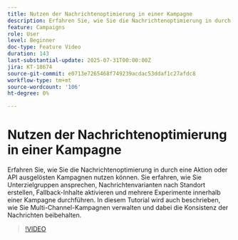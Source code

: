 ```yaml
---
title: Nutzen der Nachrichtenoptimierung in einer Kampagne
description: Erfahren Sie, wie Sie die Nachrichtenoptimierung in durch eine Aktion oder API ausgelösten Kampagnen nutzen können. Sie erfahren, wie Sie Unterzielgruppen ansprechen, Nachrichtenvarianten nach Standort erstellen, Fallback-Inhalte aktivieren und mehrere Experimente innerhalb einer Kampagne durchführen. In diesem Tutorial wird auch beschrieben, wie Sie Multi-Channel-Kampagnen verwalten und dabei die Konsistenz der Nachrichten beibehalten.
feature: Campaigns
role: User
level: Beginner
doc-type: Feature Video
duration: 143
last-substantial-update: 2025-07-31T00:00:00Z
jira: KT-18674
source-git-commit: e0713e7265468f749239acdac53ddaf1c27afdc8
workflow-type: tm+mt
source-wordcount: '106'
ht-degree: 0%

---
```



# Nutzen der Nachrichtenoptimierung in einer Kampagne

Erfahren Sie, wie Sie die Nachrichtenoptimierung in durch eine Aktion oder API ausgelösten Kampagnen nutzen können. Sie erfahren, wie Sie Unterzielgruppen ansprechen, Nachrichtenvarianten nach Standort erstellen, Fallback-Inhalte aktivieren und mehrere Experimente innerhalb einer Kampagne durchführen. In diesem Tutorial wird auch beschrieben, wie Sie Multi-Channel-Kampagnen verwalten und dabei die Konsistenz der Nachrichten beibehalten.

>[!VIDEO](https://video.tv.adobe.com/v/3470368/?learn=on&enablevpops)
